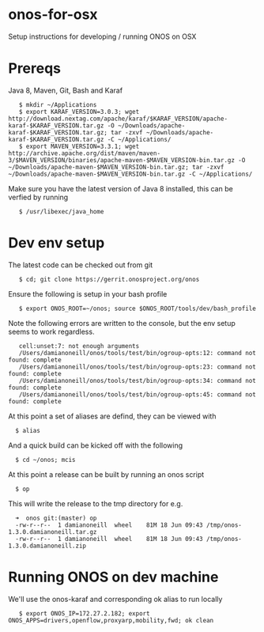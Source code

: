 # onos-for-osx
Setup instructions for developing / running ONOS on OSX

# Prereqs
Java 8, Maven, Git, Bash and Karaf

       $ mkdir ~/Applications
       $ export KARAF_VERSION=3.0.3; wget http://download.nextag.com/apache/karaf/$KARAF_VERSION/apache-karaf-$KARAF_VERSION.tar.gz -O ~/Downloads/apache-karaf-$KARAF_VERSION.tar.gz; tar -zxvf ~/Downloads/apache-karaf-$KARAF_VERSION.tar.gz -C ~/Applications/
       $ export MAVEN_VERSION=3.3.1; wget http://archive.apache.org/dist/maven/maven-3/$MAVEN_VERSION/binaries/apache-maven-$MAVEN_VERSION-bin.tar.gz -O ~/Downloads/apache-maven-$MAVEN_VERSION-bin.tar.gz; tar -zxvf ~/Downloads/apache-maven-$MAVEN_VERSION-bin.tar.gz -C ~/Applications/

Make sure you have the latest version of Java 8 installed, this can be verfied by running 

       $ /usr/libexec/java_home

# Dev env setup
The latest code can be checked out from git

       $ cd; git clone https://gerrit.onosproject.org/onos


Ensure the following is setup in your bash profile 

       $ export ONOS_ROOT=~/onos; source $ONOS_ROOT/tools/dev/bash_profile

Note the following errors are written to the console, but the env setup seems to work regardless.

       cell:unset:7: not enough arguments
       /Users/damianoneill/onos/tools/test/bin/ogroup-opts:12: command not found: complete
       /Users/damianoneill/onos/tools/test/bin/ogroup-opts:23: command not found: complete
       /Users/damianoneill/onos/tools/test/bin/ogroup-opts:34: command not found: complete
       /Users/damianoneill/onos/tools/test/bin/ogroup-opts:45: command not found: complete

At this point a set of aliases are defind, they can be viewed with 

      $ alias 

And a quick build can be kicked off with the following

      $ cd ~/onos; mcis 

At this point a release can be built by running an onos script 

      $ op 

This will write the release to the tmp directory for e.g. 

      ➜  onos git:(master) op
      -rw-r--r--  1 damianoneill  wheel    81M 18 Jun 09:43 /tmp/onos-1.3.0.damianoneill.tar.gz
      -rw-r--r--  1 damianoneill  wheel    81M 18 Jun 09:43 /tmp/onos-1.3.0.damianoneill.zip


# Running ONOS on dev machine
We'll use the onos-karaf and corresponding ok alias to run locally 

       $ export ONOS_IP=172.27.2.182; export ONOS_APPS=drivers,openflow,proxyarp,mobility,fwd; ok clean


